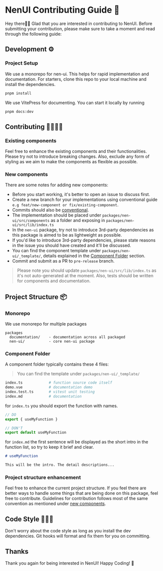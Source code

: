 # NenUI Contributing Guide 🚀

Hey there👋🏽 Glad that you are interested in contributing to NenUI. Before submitting your contribution, please make sure to take a moment and read through the following guide:


## Development ⚙️

### Project Setup

We use a monorepo for nen-ui. This helps for rapid implementation and documentation.
For starters, clone this repo to your local machine and install the dependencies.

```bash
pnpm install
```

We use VitePress for documenting. You can start it locally by running

```bash
pnpm docs:dev
```

## Contributing 🫱🏼‍🫲🏾

### Existing components

Feel free to enhance the existing components and their functionalities. Please try not to introduce breaking changes. Also, exclude any form of styling as we aim to make the components as flexible as possible.

### New components

There are some notes for adding new components:

- Before you start working, it's better to open an issue to discuss first.
- Create a new branch for your implementations using conventional guide `e.g feat/new-component or fix/existing-component`.
- Commits should also be [conventional](https://www.conventionalcommits.org/en/v1.0.0/).
- The implementation should be placed under `packages/nen-ui/src/components` as a folder and exposing in `packages/nen-ui/src/lib/index.ts`
- In the `nen-ui` package, try not to introduce 3rd-party dependencies as this package is aimed to be as lightweight as possible.
- If you'd like to introduce 3rd-party dependencies, please state reasons in the issue you should have created and it'll be discussed.
- You can find the component template under `packages/nen-ui/_template/`, details explained in the [Component Folder](#component-folder) section.
- Commit and submit as a PR to `pre-release` branch.

> Please note you should update `packages/nen-ui/src/lib/index.ts` as it's not auto-generated at the moment. Also, tests should be written for components and documentation.


## Project Structure 📦


### Monorepo

We use monorepo for multiple packages

```
packages
  documentation/    - documentation across all packaged
  nen-ui/           - core nen-ui package
```


### Component Folder

A component folder typically contains these 4 files:

> You can find the template under `packages/nen-ui/_template/`

```bash
index.ts            # function source code itself
demo.vue            # documentation demo
index.test.ts       # vitest unit testing
index.md            # documentation
```

for `index.ts` you should export the function with names.

```ts
// DO
export { useMyFunction }

// DON'T
export default useMyFunction
```

for `index.md` the first sentence will be displayed as the short intro in the function list, so try to keep it brief and clear.

```md
# useMyFunction

This will be the intro. The detail descriptions...
```
### Project structure enhancement
Feel free to enhance the current project structure. If you feel there are better ways to handle some things that are being done on this package, feel free to contribute. Guidelines for contribution follows most of the same convention as mentioned under [new components](#new-components).


## Code Style 🧑🏽‍💻

Don't worry about the code style as long as you install the dev dependencies. Git hooks will format and fix them for you on committing.

## Thanks

Thank you again for being interested in NenUI! Happy Coding! 🎉